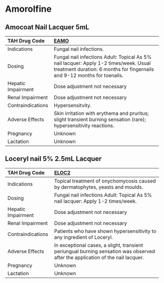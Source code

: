 # Amorolfine

## Amocoat Nail Lacquer 5mL

| TAH Drug Code      | [EAMO](https://www.tahsda.org.tw/drugs/hissearch.php?drug_code=EAMO)                                                                                             |
|:-------------------|:-----------------------------------------------------------------------------------------------------------------------------------------------------------------|
| Indications        | Fungal nail infections.                                                                                                                                          |
| Dosing             | Fungal nail infections Adult: Topical As 5% nail lacquer: Apply 1-2 times/week. Usual treatment duration: 6 months for fingernails and 9-12 months for toenails. |
| Hepatic Impairment | Dose adjustment not necessary                                                                                                                                    |
| Renal Impairment   | Dose adjustment not necessary                                                                                                                                    |
| Contraindications  | Hypersensitvity.                                                                                                                                                 |
| Adverse Effects    | Skin irritation with erythema and pruritus; slight transient burning sensation (rare); hypersensitivity reactions.                                               |
| Pregnancy          | Unknown                                                                                                                                                          |
| Lactation          | Unknown                                                                                                                                                          |

## Loceryl nail 5% 2.5mL Lacquer

| TAH Drug Code      | [ELOC2](https://www.tahsda.org.tw/drugs/hissearch.php?drug_code=ELOC2)                                                         |
|:-------------------|:-------------------------------------------------------------------------------------------------------------------------------|
| Indications        | Topical treatment of onychomycosis caused by dermatophytes, yeasts and moulds.                                                 |
| Dosing             | Fungal nail infections Adult: Topical As 5% nail lacquer: Apply 1-2 times/week.                                                |
| Hepatic Impairment | Dose adjustment not necessary                                                                                                  |
| Renal Impairment   | Dose adjustment not necessary                                                                                                  |
| Contraindications  | Patients who have shown hypersensitivity to any ingredient of Loceryl.                                                         |
| Adverse Effects    | In exceptional cases, a slight, transient periungual burning sensation was observed after the application of the nail lacquer. |
| Pregnancy          | Unknown                                                                                                                        |
| Lactation          | Unknown                                                                                                                        |

